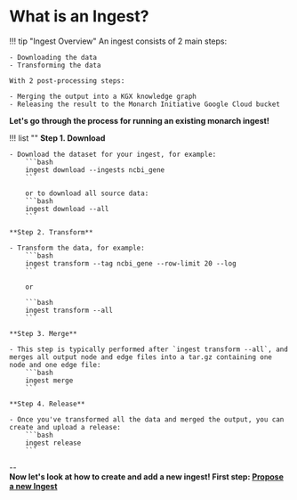# What is an Ingest?

!!! tip "Ingest Overview"
    An ingest consists of 2 main steps:  

    - Downloading the data  
    - Transforming the data  

    With 2 post-processing steps:

    - Merging the output into a KGX knowledge graph
    - Releasing the result to the Monarch Initiative Google Cloud bucket

**Let's go through the process for running an existing monarch ingest!**

!!! list ""
    **Step 1. Download**

    - Download the dataset for your ingest, for example:
        ```bash
        ingest download --ingests ncbi_gene
        ```

        or to download all source data:
        ```bash
        ingest download --all
        ```

    **Step 2. Transform**

    - Transform the data, for example:
        ```bash
        ingest transform --tag ncbi_gene --row-limit 20 --log
        ```

        or 

        ```bash
        ingest transform --all
        ```

    **Step 3. Merge**

    - This step is typically performed after `ingest transform --all`, and merges all output node and edge files into a tar.gz containing one node and one edge file:
        ```bash
        ingest merge
        ```

    **Step 4. Release**

    - Once you've transformed all the data and merged the output, you can create and upload a release:
        ```bash
        ingest release
        ```

--  
**Now let's look at how to create and add a new ingest! First step: [Propose a new Ingest](1.%20Propose.md)**
